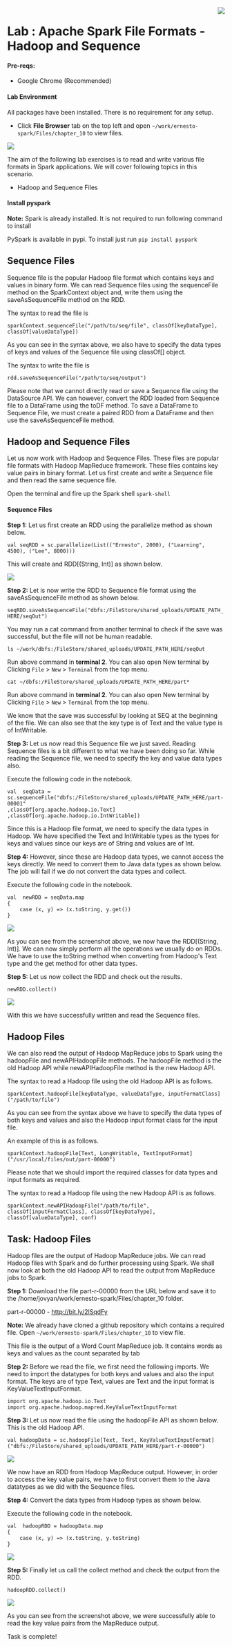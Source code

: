 <img align="right" src="./logo-small.png">

# Lab : Apache Spark File Formats - Hadoop and Sequence

#### Pre-reqs:
- Google Chrome (Recommended)

#### Lab Environment
All packages have been installed. There is no requirement for any setup.





- Click **File Browser** tab on the top left and open `~/work/ernesto-spark/Files/chapter_10` to view files.

![](./Screenshots/files.png)

The aim of the following lab exercises is to read and write various file formats in Spark applications.
We will cover following topics in this scenario.
- Hadoop and Sequence Files







#### Install pyspark

**Note:** Spark is already installed. It is not required to run following command to install

PySpark is available in pypi. To install just run `pip install pyspark` 

## Sequence Files

Sequence file is the popular Hadoop file format which contains keys and values in binary form. We can read Sequence files using the sequenceFile method on the SparkContext object and, write them using the saveAsSequenceFile method on the RDD.

The syntax to read the file is

```
sparkContext.sequenceFile("/path/to/seq/file", classOf[keyDataType], classOf[valueDataType])
```

As you can see in the syntax above, we also have to specify the data types of keys and values of the Sequence file using classOf[] object.

The syntax to write the file is

```
rdd.saveAsSequenceFile("/path/to/seq/output")
```

Please note that we cannot directly read or save a Sequence file using the DataSource API. We can however, convert the RDD loaded from Sequence file to a DataFrame using the toDF method. To save a DataFrame to Sequence File, we must create a paired RDD from a DataFrame and then use the saveAsSequenceFile method.

## Hadoop and Sequence Files

Let us now work with Hadoop and Sequence Files. These files are popular file formats with Hadoop MapReduce framework. These files contains key value pairs in binary format. Let us first create and write a Sequence file and then read the same sequence file.

Open the terminal and fire up the Spark shell `spark-shell`

#### Sequence Files
**Step 1:** Let us first create an RDD using the parallelize method as shown below.

`val seqRDD = sc.parallelize(List(("Ernesto", 2000), ("Learning", 4500), ("Lee", 8000)))`

This will create and RDD[(String, Int)] as shown below.

![](./Screenshots/Chapter_10/Selection_019.png)
 


**Step 2:** Let is now write the RDD to Sequence file format using the saveAsSequenceFile method as shown below.

`seqRDD.saveAsSequenceFile("dbfs:/FileStore/shared_uploads/UPDATE_PATH_HERE/seqOut")`

You may run a cat command from another terminal to check if the save was successful, but the file will not be human readable.


`ls ~/work/dbfs:/FileStore/shared_uploads/UPDATE_PATH_HERE/seqOut`

Run above command in **terminal 2**. You can also open New terminal by Clicking `File` > `New` > `Terminal` from the top menu.


`cat ~/dbfs:/FileStore/shared_uploads/UPDATE_PATH_HERE/part*`

Run above command in **terminal 2**. You can also open New terminal by Clicking `File` > `New` > `Terminal` from the top menu.


We know that the save was successful by looking at SEQ at the beginning of the file. We can also see that the key type is of Text and the value type is of IntWritable.

**Step 3:** Let us now read this Sequence file we just saved. Reading Sequence files is a bit different to what we have been doing so far. While reading the Sequence file, we need to specify the key and value data types also.

Execute the following code in the notebook.

```
val  seqData = sc.sequenceFile("dbfs:/FileStore/shared_uploads/UPDATE_PATH_HERE/part-00001"
,classOf[org.apache.hadoop.io.Text]
,classOf[org.apache.hadoop.io.IntWritable])
```
 

Since this is a Hadoop file format, we need to specify the data types in Hadoop. We have specified the Text and IntWritable types as the types for keys and values since our keys are of String and values are of Int.


**Step 4:** However, since these are Hadoop data types, we cannot access the keys directly. We need to convert them to Java data types as shown below. The job will fail if we do not convert the data types and collect.

Execute the following code in the notebook.

```
val  newRDD = seqData.map
{
	case (x, y) => (x.toString, y.get())
}
```

![](./Screenshots/Chapter_10/Selection_022.png)

As you can see from the screenshot above, we now have the RDD[(String, Int)]. We can now simply perform all the operations we usually do on RDDs. We have to use the toString method when converting from Hadoop's Text type and the get method for other data types.

**Step 5:** Let us now collect the RDD and check out the results.

`newRDD.collect()`
 
![](./Screenshots/Chapter_10/Selection_023.png)

With this we have successfully written and read the Sequence files.

## Hadoop Files

We can also read the output of Hadoop MapReduce jobs to Spark using the hadoopFile and newAPIHadoopFile methods. The hadoopFile method is the old Hadoop API while newAPIHadoopFile method is the new Hadoop API.

The syntax to read a Hadoop file using the old Hadoop API is as follows.

```
sparkContext.hadoopFile[keyDataType, valueDataType, inputFormatClass]("/path/to/file")
```

As you can see from the syntax above we have to specify the data types of both keys and values and also the Hadoop input format class for the input file.

An example of this is as follows.

```
sparkContext.hadoopFile[Text, LongWritable, TextInputFormat]("/usr/local/files/out/part-00000")
```
Please note that we should import the required classes for data types and input formats as required. 

The syntax to read a Hadoop file using the new Hadoop API is as follows.

```
sparkContext.newAPIHadoopFile("/path/to/file", classOf[inputFormatClass], classOf[keyDataType], classOf[valueDataType], conf)
```

## Task: Hadoop Files

Hadoop files are the output of Hadoop MapReduce jobs. We can read Hadoop files with Spark and do further processing using Spark. We shall now look at both the old Hadoop API to read the output from MapReduce jobs to Spark. 


**Step 1:** Download the file part-r-00000 from the URL below and save it to the /home/jovyan/work/ernesto-spark/Files/chapter_10 folder.

part-r-00000 - http://bit.ly/2lSqdFy

**Note:** We already have cloned a github repository which contains a required file. Open `~/work/ernesto-spark/Files/chapter_10` to view file.

This file is the output of a Word Count MapReduce job. It contains words as keys and values as the count separated by tab

**Step 2:** Before we read the file, we first need the following imports. We need to import the datatypes for both keys and values and also the input format. The keys are of type Text, values are Text and the input format is KeyValueTextInputFormat.

```
import org.apache.hadoop.io.Text
import org.apache.hadoop.mapred.KeyValueTextInputFormat
```
 
**Step 3:** Let us now read the file using the hadoopFile API as shown below. This is the old Hadoop API.

`val hadoopData = sc.hadoopFile[Text, Text, KeyValueTextInputFormat]("dbfs:/FileStore/shared_uploads/UPDATE_PATH_HERE/part-r-00000")` 

![](./Screenshots/Chapter_10/Selection_025.png)

We now have an RDD from Hadoop MapReduce output. However, in order to access the key value pairs, we have to first convert them to the Java datatypes as we did with the Sequence files.

**Step 4:** Convert the data types from Hadoop types as shown below.

Execute the following code in the notebook.

```
val  hadoopRDD = hadoopData.map
{
	case (x, y) => (x.toString, y.toString)
}
```

 
![](./Screenshots/Chapter_10/Selection_026.png) 

**Step 5:** Finally let us call the collect method and check the output from the RDD.

`hadoopRDD.collect()`

![](./Screenshots/Chapter_10/Selection_027.png)

As you can see from the screenshot above, we were successfully able to read the key value pairs from the MapReduce output.

Task is complete!




















































